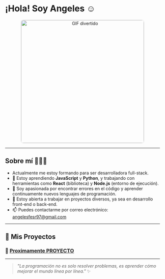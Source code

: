 #  ¡Hola! Soy Angeles ☺️

<p align="center">
  <img src="https://media.giphy.com/media/1yjpuTqR2LEGRyznsg/giphy.gif" 
       alt="GIF divertido" 
       width="400" 
       style="border: 2px solid #f0f0f0; border-radius: 10px;"/>
</p>

---

##  Sobre mí 👩🏼‍💻

- Actualmente me estoy formando para ser desarrolladora full-stack.
- 🌱 Estoy aprendiendo **JavaScript** y **Python**, y trabajando con herramientas como **React** (biblioteca) y **Node.js** (entorno de ejecución).
- 🌱 Soy apasionada por encontrar errores en el código y aprender continuamente nuevos lenguajes de programación.
- 💼 Estoy abierta a trabajar en proyectos diversos, ya sea en desarrollo front-end o back-end.
- 📫 Puedes contactarme por correo electrónico: [angelesfesr97@gmail.com](mailtoangelesfesr97@gmail.com)

---

## 💫 Mis Proyectos

### 🌟 [Proximamente PROYECTO](#)



---

> _"La programación no es solo resolver problemas, es aprender cómo mejorar el mundo línea por línea."_ ✨
